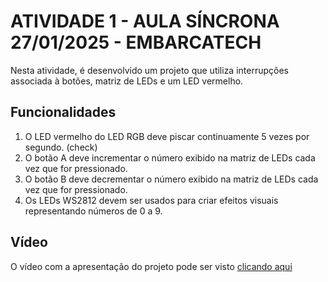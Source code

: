 # ATIVIDADE 1 - AULA SÍNCRONA 27/01/2025 - EMBARCATECH

Nesta atividade, é desenvolvido um projeto que utiliza interrupções associada à botões, matriz de LEDs e um LED vermelho.

## Funcionalidades
1. O LED vermelho do LED RGB deve piscar continuamente 5 vezes por segundo. (check)
2. O botão A deve incrementar o número exibido na matriz de LEDs cada vez que for pressionado.
3. O botão B deve decrementar o número exibido na matriz de LEDs cada vez que for pressionado.
4. Os LEDs WS2812 devem ser usados para criar efeitos visuais representando números de 0 a 9.

## Vídeo
O vídeo com a apresentação do projeto pode ser visto [clicando aqui](https://youtu.be/oMoG4ly-kwU)